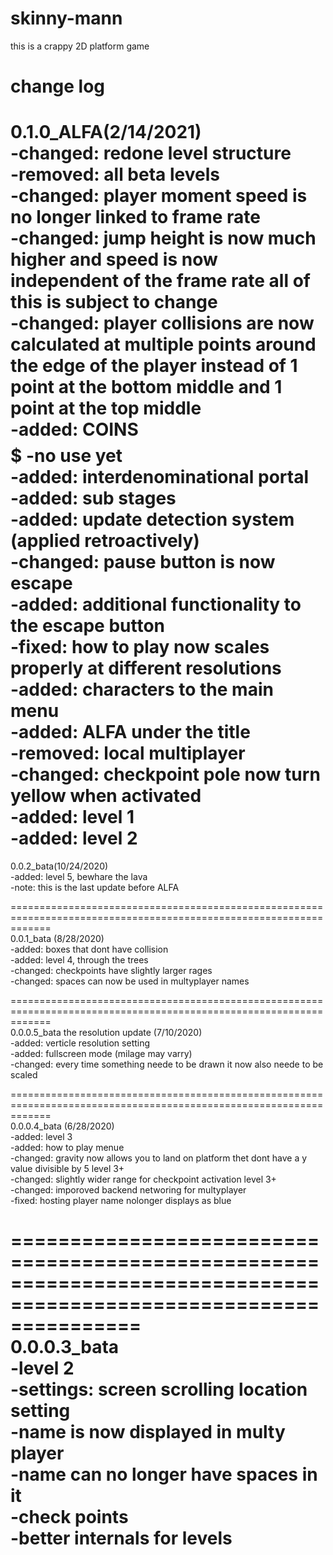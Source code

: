 # skinny-mann
this is a crappy 2D platform game

change log
===================================================================================================================  
0.1.0_ALFA(2/14/2021)  
-changed: redone level structure  
-removed: all beta levels  
-changed: player moment speed is no longer linked to frame rate  
-changed: jump height is now much higher and speed is now independent of the frame rate all of this is subject to change  
-changed: player collisions are now calculated at multiple points around the edge of the player instead of 1 point at the bottom middle and 1 point at the top middle  
-added: COINS $$$$$$$$$ -no use yet  
-added: interdenominational portal  
-added: sub stages  
-added: update detection system (applied retroactively)  
-changed: pause button is now escape  
-added: additional functionality to the escape button  
-fixed: how to play now scales properly at different resolutions  
-added: characters to the main menu  
-added: ALFA under the title  
-removed: local multiplayer  
-changed: checkpoint pole now turn yellow when activated  
-added: level 1  
-added: level 2  
===================================================================================================================    
0.0.2_bata(10/24/2020)  
-added: level 5, bewhare the lava  
-note: this is the last update before ALFA  

===================================================================================================================  
0.0.1_bata (8/28/2020)  
-added: boxes that dont have collision  
-added: level 4, through the trees  
-changed: checkpoints have slightly larger rages  
-changed: spaces can now be used in multyplayer names  

===================================================================================================================  
0.0.0.5_bata the resolution update (7/10/2020)  
-added: verticle resolution setting  
-added: fullscreen mode (milage may varry)  
-changed: every time something neede to be drawn it now also neede to be scaled  

===================================================================================================================  
0.0.0.4_bata (6/28/2020)  
-added: level 3  
-added: how to play menue  
-changed: gravity now allows you to land on platform thet dont have a y value divisible by 5 level 3+  
-changed: slightly wider range for checkpoint activation level 3+  
-changed: imporoved backend networing for multyplayer  
-fixed: hosting player name nolonger displays as blue  

===================================================================================================================  
0.0.0.3_bata  
-level 2  
-settings: screen scrolling location setting  
-name is now displayed in multy player  
-name can no longer have spaces in it  
-check points  
-better internals for levels  
===================================================================================================================  
